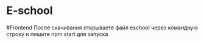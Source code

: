 # E-school
#Frontend
После скачивания открываете файл eschool через командную строку и пишите npm start для запуска
